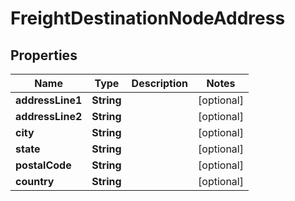 # FreightDestinationNodeAddress

## Properties
Name | Type | Description | Notes
------------ | ------------- | ------------- | -------------
**addressLine1** | **String** |  |  [optional]
**addressLine2** | **String** |  |  [optional]
**city** | **String** |  |  [optional]
**state** | **String** |  |  [optional]
**postalCode** | **String** |  |  [optional]
**country** | **String** |  |  [optional]
